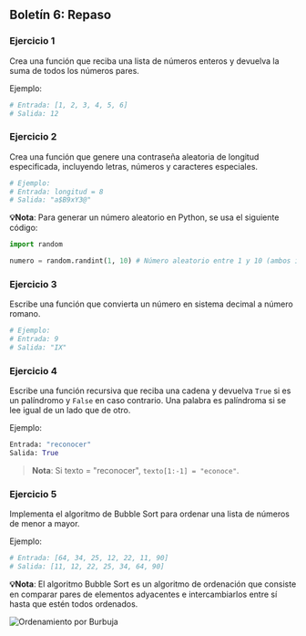 ## **Boletín 6: Repaso**

### **Ejercicio 1**
Crea una función que reciba una lista de números enteros y devuelva la suma de todos los números pares.

Ejemplo:
```python  
# Entrada: [1, 2, 3, 4, 5, 6]
# Salida: 12
```

### **Ejercicio 2**
Crea una función que genere una contraseña aleatoria de longitud especificada, incluyendo letras, números y caracteres especiales.

```python
# Ejemplo:
# Entrada: longitud = 8
# Salida: "a$B9xY3@"
```

**💡Nota**: Para generar un número aleatorio en Python, se usa el siguiente código:

```python
import random

numero = random.randint(1, 10) # Número aleatorio entre 1 y 10 (ambos incluidos)
```

### **Ejercicio 3**
Escribe una función que convierta un número en sistema decimal a número romano.

```python
# Ejemplo:
# Entrada: 9
# Salida: "IX"
```

### **Ejercicio 4** 
Escribe una función recursiva que reciba una cadena y devuelva `True` si es un palíndromo y `False` en caso contrario. Una palabra es palíndroma si se lee igual de un lado que de otro.

Ejemplo:  
```python  
Entrada: "reconocer"
Salida: True
```

> **Nota**: Si texto = "reconocer", ``texto[1:-1] = "econoce"``.


### **Ejercicio 5**
Implementa el algoritmo de Bubble Sort para ordenar una lista de números de menor a mayor.

Ejemplo:
```python  
# Entrada: [64, 34, 25, 12, 22, 11, 90]
# Salida: [11, 12, 22, 25, 34, 64, 90]
```

**💡Nota**: El algoritmo Bubble Sort es un algoritmo de ordenación que consiste en comparar pares de elementos adyacentes e intercambiarlos entre sí hasta que estén todos ordenados.

![Ordenamiento por Burbuja](https://www.computersciencebytes.com/wp-content/uploads/2016/10/bubble_sort.png)

